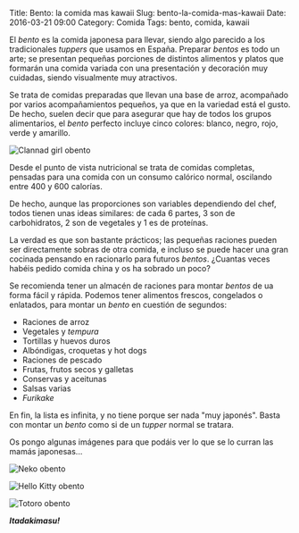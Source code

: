Title: Bento: la comida mas kawaii
Slug: bento-la-comida-mas-kawaii
Date: 2016-03-21 09:00
Category: Comida
Tags: bento, comida, kawaii



El *bento* es la comida japonesa para llevar, siendo algo parecido a los tradicionales *tuppers* que usamos en España. Preparar *bentos* es todo un arte; se presentan pequeñas porciones de distintos alimentos y platos que formarán una comida variada con una presentación y decoración muy cuidadas, siendo visualmente muy atractivos.

Se trata de comidas preparadas que llevan una base de arroz, acompañado por varios acompañamientos pequeños, ya que en la variedad está el gusto. De hecho, suelen decir que para asegurar que hay de todos los grupos alimentarios, el *bento* perfecto incluye cinco colores: blanco, negro, rojo, verde y amarillo.

![Clannad girl obento]({filename}/images/clannad-girl-obento.jpg)

Desde el punto de vista nutricional se trata de comidas completas, pensadas para una comida con un consumo calórico normal, oscilando entre 400 y 600 calorías.

De hecho, aunque las proporciones son variables dependiendo del chef, todos tienen unas ideas similares: de cada 6 partes, 3 son de carbohidratos, 2 son de vegetales y 1 es de proteínas.

La verdad es que son bastante prácticos; las pequeñas raciones pueden ser directamente sobras de otra comida, e incluso se puede hacer una gran cocinada pensando en racionarlo para futuros *bentos*. ¿Cuantas veces habéis pedido comida china y os ha sobrado un poco?

Se recomienda tener un almacén de raciones para montar *bentos* de ua forma fácil y rápida. Podemos tener alimentos frescos, congelados o enlatados, para montar un *bento* en cuestión de segundos:

* Raciones de arroz
* Vegetales y *tempura*
* Tortillas y huevos duros
* Albóndigas, croquetas y hot dogs
* Raciones de pescado
* Frutas, frutos secos y galletas
* Conservas y aceitunas
* Salsas varias
* *Furikake*

En fin, la lista es infinita, y no tiene porque ser nada "muy japonés". Basta con montar un *bento* como si de un *tupper* normal se tratara.

Os pongo algunas imágenes para que podáis ver lo que se lo curran las mamás japonesas...

![Neko obento]({filename}/images/neko-obento.jpg)

![Hello Kitty obento]({filename}/images/hello-kitty-obento.jpg)

![Totoro obento]({filename}/images/totoro-obento.jpg)

***Itadakimasu!***
